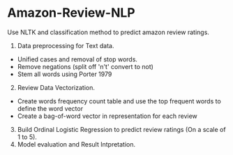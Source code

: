 # Amazon-Review-NLP

Use NLTK and classification method to predict amazon review ratings.

1. Data preprocessing for Text data. <br>
  * Unified cases and removal of stop words. <br>
  * Remove negations (split off 'n't' convert to not)<br>
  * Stem all words using Porter 1979 <br>
2. Review Data Vectorization. <br>
  * Create words frequency count table and use the top frequent words to define the word vector
  * Create a bag-of-word vector in representation for each review <br>
3. Build Ordinal Logistic Regression to predict review ratings (On a scale of 1 to 5). 
4. Model evaluation and Result Intpretation. 
